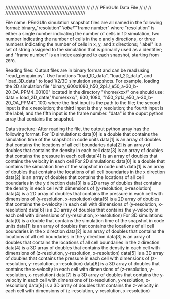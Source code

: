 //////////////////////////////////////////////////
//                                              //
//              PEnGUIn Data File               //
//                                              //
//////////////////////////////////////////////////

File name:
	PEnGUIn simulation snapshot files are all named in the following format:
		binary_"resolution"_"label"_"frame number"
	where "resolution" is either a single number indicating the number of cells in 1D simulation, two number indicating the number of cells in the x and y directions, or three numbers indicating the number of cells in x, y, and z directions;
	"label" is a set of string assigned to the simulation that is primarily used as a identifier; and
	"frame number" is an index assigned to each snapshot, starting from zero.

Reading files:
	Output files are in binary format and can be read using "read_penguin.py". 
	Use functions "load_1D_data", "load_2D_data", and "load_3D_data" to load 1/2/3D simulation snapshots. 
	For example, loading the 2D simulation file "binary_600x1080_h50_2p1J_e50_a-30_b-20_OA_PPM4_00100" located in the directory "/home/xxx/" one should use:
		data = load_2D_data("/home/xxx/", 600, 1080, "h50_2p1J_e50_a-30_b-20_OA_PPM4", 100)
	where the first input is the path to the file;
	the second input is the x resolution;
	the third input is the y resolution;
	the fourth input is the label;
	and the fifth input is the frame number.
	"data" is the ouput python array that contains the snapshot.

Data structure:
	After reading the file, the output python array has the following format.
	For 1D simulations:
		data[0] is a double that contains the simulation time of the snapshot in code units
		data[1] is an array of doubles that contains the locations of all cell boundaries
		data[2] is an array of doubles that contains the density in each cell
		data[3] is an array of doubles that contains the pressure in each cell
		data[4] is an array of doubles that contains the velocity in each cell
	For 2D simulations:
		data[0] is a double that contains the simulation time of the snapshot in code units
		data[1] is an array of doubles that contains the locations of all cell boundaries in the x direction
		data[2] is an array of doubles that contains the locations of all cell boundaries in the y direction
		data[3] is a 2D array of doubles that contains the density in each cell with dimensions of (y-resolution, x-resolution)
		data[4] is a 2D array of doubles that contains the pressure in each cell with dimensions of (y-resolution, x-resolution)
		data[5] is a 2D array of doubles that contains the x-velocity in each cell with dimensions of (y-resolution, x-resolution)
		data[6] is a 2D array of doubles that contains the y-velocity in each cell with dimensions of (y-resolution, x-resolution)
	For 3D simulations:
		data[0] is a double that contains the simulation time of the snapshot in code units
		data[1] is an array of doubles that contains the locations of all cell boundaries in the x direction
		data[2] is an array of doubles that contains the locations of all cell boundaries in the y direction
		data[3] is an array of doubles that contains the locations of all cell boundaries in the z direction
		data[4] is a 3D array of doubles that contains the density in each cell with dimensions of (z-resolution, y-resolution, x-resolution)
		data[5] is a 3D array of doubles that contains the pressure in each cell with dimensions of (z-resolution, y-resolution, x-resolution)
		data[6] is a 3D array of doubles that contains the x-velocity in each cell with dimensions of (z-resolution, y-resolution, x-resolution)
		data[7] is a 3D array of doubles that contains the y-velocity in each cell with dimensions of (z-resolution, y-resolution, x-resolution)
		data[8] is a 3D array of doubles that contains the z-velocity in each cell with dimensions of (z-resolution, y-resolution, x-resolution)

	
